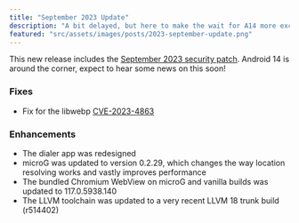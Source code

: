 ```yaml
---
title: "September 2023 Update"
description: "A bit delayed, but here to make the wait for A14 more exciting"
featured: "src/assets/images/posts/2023-september-update.png"
---
```


This new release includes the [September 2023 security patch](https://source.android.com/docs/security/bulletin/2023-09-01). Android 14 is around the corner, expect to hear some news on this soon!

### Fixes

-   Fix for the libwebp [CVE-2023-4863](https://cve.mitre.org/cgi-bin/cvename.cgi?name=CVE-2023-4863)

### Enhancements

-   The dialer app was redesigned
-   microG was updated to version 0.2.29, which changes the way location resolving works and vastly improves performance
-   The bundled Chromium WebView on microG and vanilla builds was updated to 117.0.5938.140
-   The LLVM toolchain was updated to a very recent LLVM 18 trunk build (r514402)
